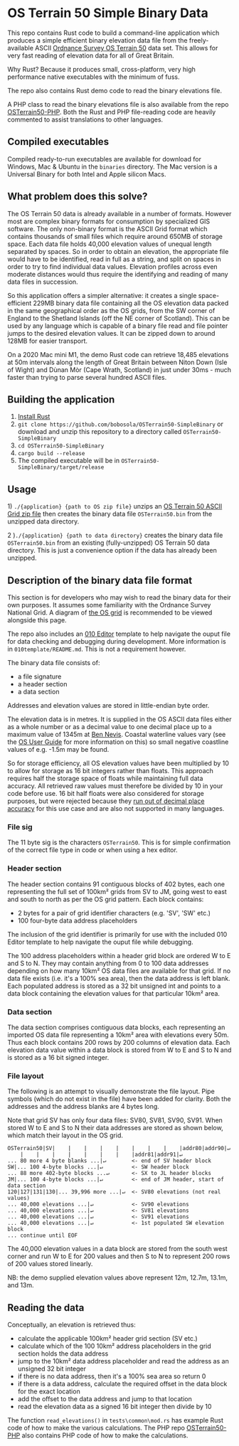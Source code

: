 # OS Terrain 50 Simple Binary Data

This repo contains Rust code to build a command-line application which produces a simple efficient binary elevation data file from the freely-available ASCII [Ordnance Survey OS Terrain 50](https://www.ordnancesurvey.co.uk/business-government/products/terrain-50) data set. This allows for very fast reading of elevation data for all of Great Britain.

Why Rust? Because it produces small, cross-platform, very high performance native executables with the minimum of fuss.

The repo also contains Rust demo code to read the binary elevations file.

A PHP class to read the binary elevations file is also available from the repo [OSTerrain50-PHP](https://github.com/bobosola/OSTerrain50-PHP). Both the Rust and PHP file-reading code are heavily commented to assist translations to other languages. 

## Compiled executables

Compiled ready-to-run executables are available for download for Windows, Mac & Ubuntu in the ``binaries`` directory. The Mac version is a Universal Binary for both Intel and Apple silicon Macs.

## What problem does this solve?

The OS Terrain 50 data is already available in a number of formats. However most are complex binary formats for consumption by specialized GIS software. The only non-binary format is the ASCII Grid format which contains thousands of small files which require around 650MB of storage space. Each data file holds 40,000 elevation values of unequal length separated by spaces. So in order to obtain an elevation, the appropriate file would have to be identified, read in full as a string, and split on spaces in order to try to find individual data values. Elevation profiles across even moderate distances would thus require the identifying and reading of many data files in succession.

So this application offers a simpler alternative: it creates a single space-efficient 229MB binary data file containing all the OS elevation data packed in the same geographical order as the OS grids, from the SW corner of England to the Shetland Islands (off the NE corner of Scotland). This can be used by any language which is capable of a binary file read and file pointer jumps to the desired elevation values. It can be zipped down to around 128MB for easier transport.

On a 2020 Mac mini M1, the demo Rust code can retrieve 18,485 elevations at 50m intervals along the length of Great Britain between Niton Down (Isle of Wight) and Dùnan Mòr (Cape Wrath, Scotland) in just under 30ms - much faster than trying to parse several hundred ASCII files.

## Building the application

1) [Install Rust](https://www.rust-lang.org/learn/get-started)
2) ``git clone https://github.com/bobosola/OSTerrain50-SimpleBinary`` or download and unzip this repository to a directory called ``OSTerrain50-SimpleBinary``
3) ``cd OSTerrain50-SimpleBinary``
4) ``cargo build --release``
5) The compiled executable will be in ``OSTerrain50-SimpleBinary/target/release``

## Usage

1\) ``./{application} {path to OS zip file}`` unzips an [OS Terrain 50 ASCII Grid zip file](https://osdatahub.os.uk/downloads/open/Terrain50) then creates the binary data file ``OSTerrain50.bin`` from the unzipped data directory.

2 \)``./{application} {path to data directory}`` creates the binary data file ``OSTerrain50.bin`` from an existing (fully-unzipped) OS Terrain 50 data directory. This is just a convenience option if the data has already been unzipped.

## Description of the binary data file format

This section is for developers who may wish to read the binary data for their own purposes. It assumes some familiarity with the Ordnance Survey National Grid. A diagram of [the OS grid](https://en.wikipedia.org/wiki/Ordnance_Survey_National_Grid) is recommended to be viewed alongside this page.

The repo also includes an [010 Editor](https://www.sweetscape.com/010editor/) template to help navigate the ouput file for data checking and debugging during development. More information is in ``010template/README.md``. This is not a requirement however.

The binary data file consists of:

* a file signature
* a header section
* a data section

Addresses and elevation values are stored in little-endian byte order.

The elevation data is in metres. It is supplied in the OS ASCII data files either as a whole number or as a decimal value to one decimal place up to a maximum value of 1345m at [Ben Nevis](https://getoutside.ordnancesurvey.co.uk/local/ben-nevis-highland). Coastal waterline values vary (see the [OS User Guide](https://www.ordnancesurvey.co.uk/documents/product-support/user-guide/os-terrain-50-user-guide.pdf) for more information on this) so small negative coastline values of e.g. -1.5m may be found.

So for storage efficiency, all OS elevation values have been multiplied by 10 to allow for storage as 16 bit integers rather than floats. This approach requires half the storage space of floats while maintaining full data accuracy. All retrieved raw values must therefore be divided by 10 in your code before use. 16 bit half floats were also considered for storage purposes, but were rejected because they [run out of decimal place accuracy](https://en.wikipedia.org/wiki/Half-precision_floating-point_format#Precision_limitations_on_decimal_values_in_[1,_2048]) for this use case and are also not supported in many languages.

### File sig

The 11 byte sig is the characters ``OSTerrain50``. This is for simple confirmation of the correct file type in code or when using a hex editor.

### Header section

The header section contains 91 contiguous blocks of 402 bytes, each one representing the full set of 100km² grids from SV to JM, going west to east and south to north as per the OS grid pattern. Each block contains:

* 2 bytes for a pair of grid identifier characters (e.g. 'SV', 'SW' etc.)
* 100 four-byte data address placeholders

The inclusion of the grid identifier is primarily for use with the included 010 Editor template to help navigate the ouput file while debugging.      

The 100 address placeholders within a header grid block are ordered W to E and S to N. They may contain anything from 0 to 100 data addresses depending on how many 10km² OS data files are available for that grid. If no data file exists (i.e. it's a 100% sea area), then the data address is left blank. Each populated address is stored as a 32 bit unsigned int and points to a data block containing the elevation values for that particular 10km² area.

### Data section

The data section comprises contiguous data blocks, each representing an imported OS data file representing a 10km² area with elevations every 50m. Thus each block contains 200 rows by 200 columns of elevation data. Each elevation data value within a data block is stored from W to E and S to N and is stored as a 16 bit signed integer. 

### File layout

The following is an attempt to visually demonstrate the file layout. Pipe symbols (which do not exist in the file) have been added for clarity. Both the addresses and the address blanks are 4 bytes long. 

Note that grid SV has only four data files: SV80, SV81, SV90, SV91. When stored W to E and S to N their data addresses are stored as shown below, which match their layout in the OS grid.

```
OSTerrain50|SV|    |    |    |    |    |    |    |    |addr80|addr90|↵
    |    |    |    |    |    |    |    |addr81|addr91|↵
... 80 more 4 byte blanks ...|↵        <- end of SV header block
SW|... 100 4-byte blocks ...|↵         <- SW header block
... 88 more 402-byte blocks ...↵       <- SX to JL header blocks
JM|... 100 4-byte blocks ...|↵         <- end of JM header, start of data section
120|127|131|130|... 39,996 more ...|↵  <- SV80 elevations (not real values)
... 40,000 elevations ...|↵            <- SV90 elevations
... 40,000 elevations ...|↵            <- SV81 elevations
... 40,000 elevations ...|↵            <- SV91 elevations
... 40,000 elevations ...|↵            <- 1st populated SW elevation block
... continue until EOF
```

The 40,000 elevation values in a data block are stored from the south west corner and run W to E for 200 values and then S to N to represent 200 rows of 200 values stored linearly.

NB: the demo supplied elevation values above represent 12m, 12.7m, 13.1m, and 13m.

## Reading the data

Conceptually, an elevation is retrieved thus:

* calculate the applicable 100km² header grid section (SV etc.)
* calculate which of the 100 10km² address placeholders in the grid section holds the data address
* jump to the 10km² data address placeholder and read the address as an unsigned 32 bit integer
* if there is no data address, then it's a 100% sea area so return 0
* if there is a data address, calculate the required offset in the data block for the exact location
* add the offset to the data address and jump to that location
* read the elevation data as a signed 16 bit integer then divide by 10

The function ``read_elevations()`` in ``tests\common\mod.rs`` has example Rust code of how to make the various calculations. The PHP repo [OSTerrain50-PHP](https://github.com/bobosola/OSTerrain50-PHP) also contains PHP code of how to make the calculations.
